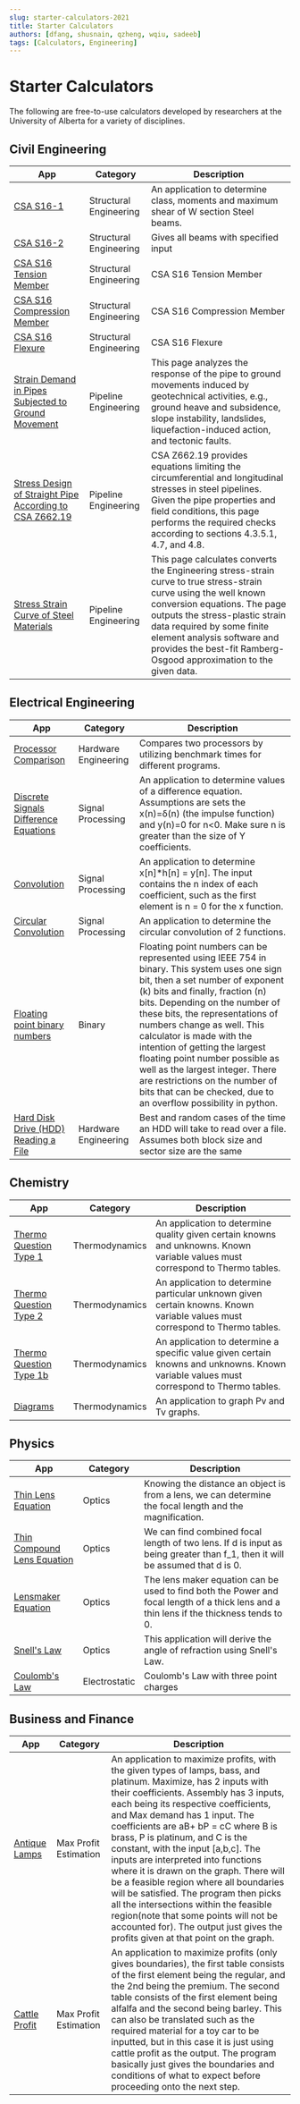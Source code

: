 ```yaml
---
slug: starter-calculators-2021
title: Starter Calculators
authors: [dfang, shusnain, qzheng, wqiu, sadeeb]
tags: [Calculators, Engineering]
---
```


# Starter Calculators

The following are free-to-use calculators developed by researchers at the University of Alberta for a variety of disciplines.

## Civil Engineering

| App                                                                                                                                                    | Category               | Description                                                                                                                                                                                                                                                                                                          |
| ------------------------------------------------------------------------------------------------------------------------------------------------------ | ---------------------- | -------------------------------------------------------------------------------------------------------------------------------------------------------------------------------------------------------------------------------------------------------------------------------------------------------------------- |
| [CSA S16-1](https://mecsimcalc.com/app/8201998/csa_s_16_1)                                                                                             | Structural Engineering | An application to determine class, moments and maximum shear of W section Steel beams.                                                                                                                                                                                                                               |
| [CSA S16-2](https://mecsimcalc.com/app/0595262/csa_s_16_2)                                                                                             | Structural Engineering | Gives all beams with specified input                                                                                                                                                                                                                                                                                 |
| [CSA S16 Tension Member](https://mecsimcalc.com/app/0935172/csa_s_16_tension_member)                                                                   | Structural Engineering | CSA S16 Tension Member                                                                                                                                                                                                                                                                                               |
| [CSA S16 Compression Member](https://mecsimcalc.com/app/0201297/csa_s_16_compression_member)                                                           | Structural Engineering | CSA S16 Compression Member                                                                                                                                                                                                                                                                                           |
| [CSA S16 Flexure](https://mecsimcalc.com/app/9717102/csa_s_16_flexure)                                                                                 | Structural Engineering | CSA S16 Flexure                                                                                                                                                                                                                                                                                                      |
| [Strain Demand in Pipes Subjected to Ground Movement](https://mecsimcalc.com/app/6888704/strain_demand_in_pipes_subjected_to_ground_movement)          | Pipeline Engineering   | This page analyzes the response of the pipe to ground movements induced by geotechnical activities, e.g., ground heave and subsidence, slope instability, landslides, liquefaction-induced action, and tectonic faults.                                                                                              |
| [Stress Design of Straight Pipe According to CSA Z662.19](https://mecsimcalc.com/app/4446725/stress_design_of_straight_pipe_according_to_csa_z_662_19) | Pipeline Engineering   | CSA Z662.19 provides equations limiting the circumferential and longitudinal stresses in steel pipelines. Given the pipe properties and field conditions, this page performs the required checks according to sections 4.3.5.1, 4.7, and 4.8.                                                                        |
| [Stress Strain Curve of Steel Materials](https://mecsimcalc.com/app/9389449/stress_strain_curve_of_steel_materials)                                    | Pipeline Engineering   | This page calculates converts the Engineering stress-strain curve to true stress-strain curve using the well known conversion equations. The page outputs the stress-plastic strain data required by some finite element analysis software and provides the best-fit Ramberg-Osgood approximation to the given data. |

## Electrical Engineering

| App                                                                                                               | Category             | Description                                                                                                                                                                                                                                                                                                                                                                                                                                                                                                  |
| ----------------------------------------------------------------------------------------------------------------- | -------------------- | ------------------------------------------------------------------------------------------------------------------------------------------------------------------------------------------------------------------------------------------------------------------------------------------------------------------------------------------------------------------------------------------------------------------------------------------------------------------------------------------------------------ |
| [Processor Comparison](https://mecsimcalc.com/app/5558606/processor_comparison)                                   | Hardware Engineering | Compares two processors by utilizing benchmark times for different programs.                                                                                                                                                                                                                                                                                                                                                                                                                                 |
| [Discrete Signals Difference Equations](https://mecsimcalc.com/app/8483456/discrete_signals_difference_equations) | Signal Processing    | An application to determine values of a difference equation. Assumptions are sets the x(n)=δ(n) (the impulse function) and y(n)=0 for n<0. Make sure n is greater than the size of Y coefficients.                                                                                                                                                                                                                                                                                                           |
| [Convolution](https://mecsimcalc.com/app/9697406/convolution)                                                     | Signal Processing    | An application to determine x[n]\*h[n] = y[n]. The input contains the n index of each coefficient, such as the first element is n = 0 for the x function.                                                                                                                                                                                                                                                                                                                                                    |
| [Circular Convolution](https://mecsimcalc.com/app/1085971/circular_convolution)                                   | Signal Processing    | An application to determine the circular convolution of 2 functions.                                                                                                                                                                                                                                                                                                                                                                                                                                         |
| [Floating point binary numbers](https://mecsimcalc.com/app/5513818/floating_point_binary_numbers)                 | Binary               | Floating point numbers can be represented using IEEE 754 in binary. This system uses one sign bit, then a set number of exponent (k) bits and finally, fraction (n) bits. Depending on the number of these bits, the representations of numbers change as well. This calculator is made with the intention of getting the largest floating point number possible as well as the largest integer. There are restrictions on the number of bits that can be checked, due to an overflow possibility in python. |
| [Hard Disk Drive (HDD) Reading a File](https://mecsimcalc.com/app/0378917/hard_disk_drive_hdd_reading_a_file)     | Hardware Engineering | Best and random cases of the time an HDD will take to read over a file. Assumes both block size and sector size are the same                                                                                                                                                                                                                                                                                                                                                                                 |

## Chemistry

| App                                                                                    | Category       | Description                                                                                                                             |
| -------------------------------------------------------------------------------------- | -------------- | --------------------------------------------------------------------------------------------------------------------------------------- |
| [Thermo Question Type 1](https://mecsimcalc.com/app/0663779/thermo_question_type_1)    | Thermodynamics | An application to determine quality given certain knowns and unknowns. Known variable values must correspond to Thermo tables.          |
| [Thermo Question Type 2](https://mecsimcalc.com/app/1903331/thermo_question_type_2)    | Thermodynamics | An application to determine particular unknown given certain knowns. Known variable values must correspond to Thermo tables.            |
| [Thermo Question Type 1b](https://mecsimcalc.com/app/2584336/thermo_question_type_1_b) | Thermodynamics | An application to determine a specific value given certain knowns and unknowns. Known variable values must correspond to Thermo tables. |
| [Diagrams](https://mecsimcalc.com/app/3069689/diagrams)                                | Thermodynamics | An application to graph Pv and Tv graphs.                                                                                               |

## Physics

| App                                                                                           | Category      | Description                                                                                                                              |
| --------------------------------------------------------------------------------------------- | ------------- | ---------------------------------------------------------------------------------------------------------------------------------------- |
| [Thin Lens Equation](https://mecsimcalc.com/app/3152375/thin_lens_equation)                   | Optics        | Knowing the distance an object is from a lens, we can determine the focal length and the magnification.                                  |
| [Thin Compound Lens Equation](https://mecsimcalc.com/app/9676607/thin_compound_lens_equation) | Optics        | We can find combined focal length of two lens. If d is input as being greater than f_1, then it will be assumed that d is 0.             |
| [Lensmaker Equation](https://mecsimcalc.com/app/6017792/lensmaker_equation)                   | Optics        | The lens maker equation can be used to find both the Power and focal length of a thick lens and a thin lens if the thickness tends to 0. |
| [Snell's Law](https://mecsimcalc.com/app/1227912/snells_law)                                  | Optics        | This application will derive the angle of refraction using Snell's Law.                                                                  |
| [Coulomb's Law](https://mecsimcalc.com/app/5545394/coulombs_law)                              | Electrostatic | Coulomb's Law with three point charges                                                                                                   |

## Business and Finance

| App                                                               | Category              | Description                                                                                                                                                                                                                                                                                                                                                                                                                                                                                                                                                                                                                                                                                        |
| ----------------------------------------------------------------- | --------------------- | -------------------------------------------------------------------------------------------------------------------------------------------------------------------------------------------------------------------------------------------------------------------------------------------------------------------------------------------------------------------------------------------------------------------------------------------------------------------------------------------------------------------------------------------------------------------------------------------------------------------------------------------------------------------------------------------------- |
| [Antique Lamps](https://mecsimcalc.com/app/6285257/antique_lamps) | Max Profit Estimation | An application to maximize profits, with the given types of lamps, bass, and platinum. Maximize, has 2 inputs with their coefficients. Assembly has 3 inputs, each being its respective coefficients, and Max demand has 1 input. The coefficients are aB+ bP = cC where B is brass, P is platinum, and C is the constant, with the input [a,b,c]. The inputs are interpreted into functions where it is drawn on the graph. There will be a feasible region where all boundaries will be satisfied. The program then picks all the intersections within the feasible region(note that some points will not be accounted for). The output just gives the profits given at that point on the graph. |
| [Cattle Profit](https://mecsimcalc.com/app/4532115/cattle_profit) | Max Profit Estimation | An application to maximize profits (only gives boundaries), the first table consists of the first element being the regular, and the 2nd being the premium. The second table consists of the first element being alfalfa and the second being barley. This can also be translated such as the required material for a toy car to be inputted, but in this case it is just using cattle profit as the output. The program basically just gives the boundaries and conditions of what to expect before proceeding onto the next step.                                                                                                                                                                |
